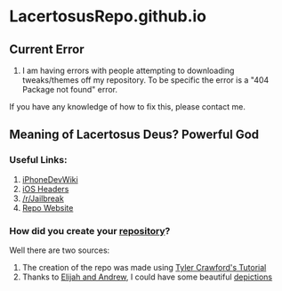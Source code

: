 # LacertosusRepo.github.io

## Current Error
1. I am having errors with people attempting to downloading tweaks/themes off my repository. To be specific the error is a "404 Package not found" error.

If you have any knowledge of how to fix this, please contact me.

## Meaning of Lacertosus Deus? **Powerful God**

### Useful Links:
1. <a href="http://iphonedevwiki.net/index.php/Main_Page">iPhoneDevWiki</a>
2. <a href="http://developer.limneos.net/?ios=9.0">iOS Headers</a>
3. <a href="https://www.reddit.com/r/jailbreak/">/r/Jailbreak</a>
4. <a href="http://lacertosusrepo.github.io/">Repo Website</a>

### How did you create your <a href="http://lacertosusrepo.github.io">repository</a>?
Well there are two sources:

1. The creation of the repo was made using <a href="https://www.youtube.com/watch?v=XqkTnxyiiOc">Tyler Crawford's Tutorial</a>
2. Thanks to <a href="https://elijahandandrew.com/">Elijah and Andrew</a>, I could have some beautiful <a href="http://lacertosusrepo.github.io/depictions/com.lacertosusrepo.popuponstart/index.html">depictions</a>
